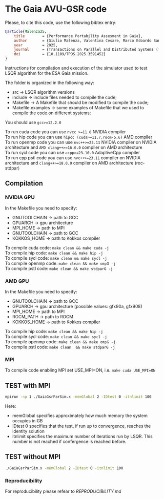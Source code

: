 # The Gaia AVU-GSR code

Please, to cite this code, use the following bibtex entry:
```bibtex
@article{Malenza25,
	title        = {Performance Portability Assesment in Gaia},
	author       = {Giulio Malenza, Valentina Cesare, Marco Edoardo Santimaria, Robert Birke, Alberto Vecchiato, Ugo Becciani, Marco Aldinucci},
	year         = 2025,
	journal      = {Transactions on Parallel and Distributed Systems (TPDS)},
	doi          = {10.1109/TPDS.2025.3591452}
}
```

Instructions for compilation and execution of the simulator used to test LSQR algorithm for the ESA Gaia mission. 

The folder is organized in the following way:
- src   -> LSQR algorithm versions
- include   -> include files needed to compile the code;
- Makefile  -> A Makefile that should be modified to compile the code;
- Makefile.examples -> some examples of Makefile that we used to compile the code on different systems;

You should use `gcc>=12.2.0` <br />

To run cuda code you can use `nvcc >=11.8` NVIDIA compiler <br />
To run hip code you can use `hipcc (cuda>=11.7,rocm-5.6)` AMD compiler <br />
To run openmp code you can use `nvc++>=23.11` NVIDIA compiler on NVIDIA architecture and `AMD clang++>=16.0.0` compiler on AMD architecture <br />
To run sycl code you can use `acpp>=23.10.0` AdaptiveCpp  compiler <br />
To run cpp pstl code you can use `nvc++>=23.11` compiler on NVIDIA architecture and `clang++>=18.0.0` compiler on AMD architecture (roc-stdpar) <br />

## Compilation

### NVIDIA GPU
In the Makefile you need to specify:
- GNUTOOLCHAIN	-> path to GCC
- GPUARCH       -> gpu architecture
- MPI_HOME      -> path to MPI 
- GNUTOOLCHAIN  -> path to GCC
- KOKKOS_HOME   -> path to Kokkos compiler

To compile cuda code: `make clean && make cuda -j` <br />
To compile hip code: `make clean && make hip -j` <br />
To compile sycl code: `make clean && make sycl -j` <br />
To compile openmp code: `make clean && make ompG -j` <br />
To compile pstl code: `make clean && make stdparG -j` <br />



### AMD GPU
In the Makefile you need to specify:
- GNUTOOLCHAIN  -> path to GCC
- GPUARCH       -> gpu architecture (possible values: gfx90a, gfx908)
- MPI_HOME      -> path to MPI 
- ROCM_PATH     -> path to ROCM
- KOKKOS_HOME   -> path to Kokkos compiler

To compile hip code: `make clean && make hip -j` <br />
To compile sycl code: `make clean && make sycl -j` <br />
To compile openmp code: `make clean && make ompG -j` <br />
To compile pstl code: `make clean  && make stdparG -j` <br />

### MPI
To compile code enabling MPI set USE_MPI=ON, i.e. `make cuda USE_MPI=ON`

## TEST with MPI
```bash
mpirun -np 1 ./GaiaGsrParSim.x -memGlobal 2 -IDtest 0 -itnlimit 100 
```
Here:
- memGlobal specifies approximately how much memory the system occupies in GB
- IDtest 0 specifies that the test, if run up to convergence, reaches the identity solution
- itnlimit specifies the maximum number of iterations run by LSQR. This number is not reached if confergence is reached before.

## TEST without MPI
```bash
./GaiaGsrParSim.x -memGlobal 2 -IDtest 0 -itnlimit 100 
```

### Reproducibility 

For reproducibility please refear to *REPRODUCIBILITY.md*
